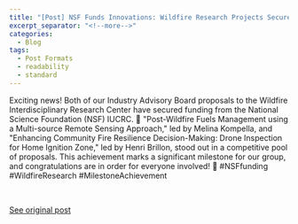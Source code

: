 ```yaml
---
title: "[Post] NSF Funds Innovations: Wildfire Research Projects Secure Industry Advisory Support"
excerpt_separator: "<!--more-->"
categories:
  - Blog
tags:
  - Post Formats
  - readability
  - standard
---
```

Exciting news! Both of our Industry Advisory Board proposals to the Wildfire Interdisciplinary Research Center have secured funding from the National Science Foundation (NSF) IUCRC. 🎉 "Post-Wildfire Fuels Management using a Multi-source Remote Sensing Approach," led by Melina Kompella, and "Enhancing Community Fire Resilience Decision-Making: Drone Inspection for Home Ignition Zone," led by Henri Brillon, stood out in a competitive pool of proposals. This achievement marks a significant milestone for our group, and congratulations are in order for everyone involved! 🌟 #NSFfunding #WildfireResearch #MilestoneAchievement

<img src="{{ site.url }}{{ site.baseurl }}/assets/images/Posts/2024011901.jpg" alt="">
<img src="{{ site.url }}{{ site.baseurl }}/assets/images/Posts/2024011902.jpg" alt="">
<img src="{{ site.url }}{{ site.baseurl }}/assets/images/Posts/2024011903.jpg" alt="">
<img src="{{ site.url }}{{ site.baseurl }}/assets/images/Posts/2024011904.jpg" alt="">

[See original post](https://www.linkedin.com/posts/sjsu-gis-and-drone-society_we-are-thrilled-to-announce-that-both-our-activity-7154228535203688448-f8hm/?utm_source=share&utm_medium=member_desktop)
